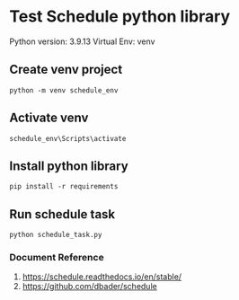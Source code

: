 # Test Schedule python library
Python version: 3.9.13
Virtual Env: venv
## Create venv project
```
python -m venv schedule_env
```
## Activate venv
```
schedule_env\Scripts\activate
```

## Install python library
```
pip install -r requirements
```

## Run schedule task
```
python schedule_task.py
```


### Document Reference
1. https://schedule.readthedocs.io/en/stable/
1. https://github.com/dbader/schedule